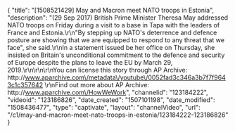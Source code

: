 {
    "title": "[1508521429] May and Macron meet NATO troops in Estonia",
    "description": "(29 Sep 2017) British Prime Minister Theresa May addressed NATO troops on Friday during a visit to a base in Tapa with the leaders of France and Estonia.\r\n\"By stepping up NATO's deterrence and defence posture are showing that we are equipped to respond to any threat that we face\", she said.\r\nIn a statement issued be her office on Thursday, she insisted on Britain's unconditional commitment to the defence and security of Europe despite the plans to leave the EU by March 29, 2019.\r\n\r\n\r\nYou can license this story through AP Archive: http:\/\/www.aparchive.com\/metadata\/youtube\/0052fad3c346a3b7f7f9643c1c357642 \r\nFind out more about AP Archive: http:\/\/www.aparchive.com\/HowWeWork",
    "channelid": "123184222",
    "videoid": "123186826",
    "date_created": "1507101198",
    "date_modified": "1508436477",
    "type": "captivate",
    "layout": "channelVideo",
    "url": "\/c1\/may-and-macron-meet-nato-troops-in-estonia\/123184222-123186826"
}